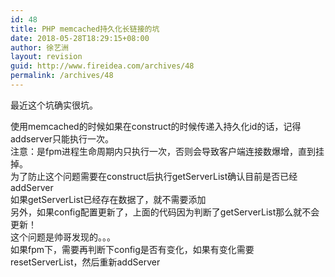```yaml
---
id: 48
title: PHP memcached持久化长链接的坑
date: 2018-05-28T18:29:15+08:00
author: 徐艺洲
layout: revision
guid: http://www.fireidea.com/archives/48
permalink: /archives/48
---
```

最近这个坑确实很坑。

<div>
</div>

<div>
  使用memcached的时候如果在construct的时候传递入持久化id的话，记得addserver只能执行一次。
</div>

<div>
</div>

<div>
  注意：是fpm进程生命周期内只执行一次，否则会导致客户端连接数爆增，直到挂掉。
</div>

<div>
</div>

<div>
  为了防止这个问题需要在construct后执行getServerList确认目前是否已经addServer
</div>

<div>
</div>

<div>
  如果getServerList已经存在数据了，就不需要添加
</div>

<div>
</div>

<div>
  另外，如果config配置更新了，上面的代码因为判断了getServerList那么就不会更新！
</div>

<div>
</div>

<div>
  这个问题是帅哥发现的。。。
</div>

<div>
</div>

<div>
  如果fpm下，需要再判断下config是否有变化，如果有变化需要resetServerList，然后重新addServer
</div>